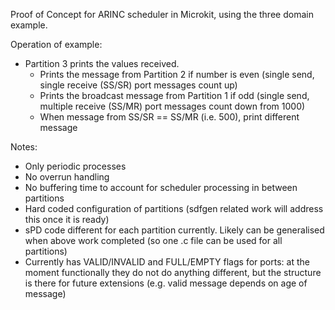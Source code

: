 Proof of Concept for ARINC scheduler in Microkit, using the three domain example.

Operation of example:
- Partition 3 prints the values received.
    - Prints the message from Partition 2 if number is even (single send, single receive (SS/SR) port
      messages count up)
    - Prints the broadcast message from Partition 1 if odd (single send, multiple receive (SS/MR) port
      messages count down from 1000)
    - When message from SS/SR == SS/MR (i.e. 500), print different message

Notes:
- Only periodic processes
- No overrun handling
- No buffering time to account for scheduler processing in between partitions
- Hard coded configuration of partitions (sdfgen related work will address this once it is ready)
- sPD code different for each partition currently. Likely can be generalised when above work completed
  (so one .c file can be used for all partitions)
- Currently has VALID/INVALID and FULL/EMPTY flags for ports: at the moment functionally they do not
  do anything different, but the structure is there for future extensions (e.g. valid message depends
  on age of message)
